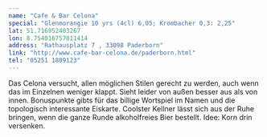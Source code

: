 ```yaml
---
name: "Cafe & Bar Celona"
special: "Glenmorangie 10 yrs (4cl) 6,05; Krombacher 0,3: 2,25"
lat: 51.716952403267
lon: 8.754016757011414
address: "Rathausplatz 7 , 33098 Paderborn"
link: "http://www.cafe-bar-celona.de/paderborn.html"
tel: "05251 1809123"
---
```

Das Celona versucht, allen möglichen Stilen gerecht zu werden, auch wenn das im Einzelnen weniger klappt. Sieht leider von außen besser aus als von innen. Bonuspunkte gibts für das billige Wortspiel im Namen und die topologisch interessante Eiskarte. Coolster Kellner lässt sich aus der Ruhe bringen, wenn die ganze Runde alkoholfreies Bier bestellt. Idee: Korn drin versenken.